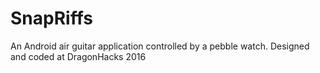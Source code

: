 # SnapRiffs
An Android air guitar application controlled by a pebble watch. Designed and coded at DragonHacks 2016
